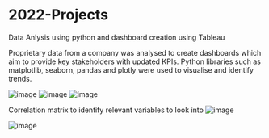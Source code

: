 # 2022-Projects
Data Anlysis using python and dashboard creation using Tableau

Proprietary data from a company was analysed to create dashboards which aim to provide key stakeholders with updated KPIs.
Python libraries such as matplotlib, seaborn, pandas and plotly were used to visualise and identify trends. 

![image](https://user-images.githubusercontent.com/82321875/200383601-6896f2e3-97f9-455d-bb30-bbe12d013bb8.png)
![image](https://user-images.githubusercontent.com/82321875/200383666-ffd4aca2-5173-4b4e-a3a1-acaed8ceed60.png)
![image](https://user-images.githubusercontent.com/82321875/200383931-7af32250-f294-4da6-8bfe-89d8044167b2.png)

Correlation matrix to identify relevant variables to look into
![image](https://user-images.githubusercontent.com/82321875/200384082-b4b1c982-55b4-4515-b2d8-15401f8d5745.png)

![image](https://user-images.githubusercontent.com/82321875/200384141-3334d4f9-50c1-4cff-9896-2914631c3add.png)
